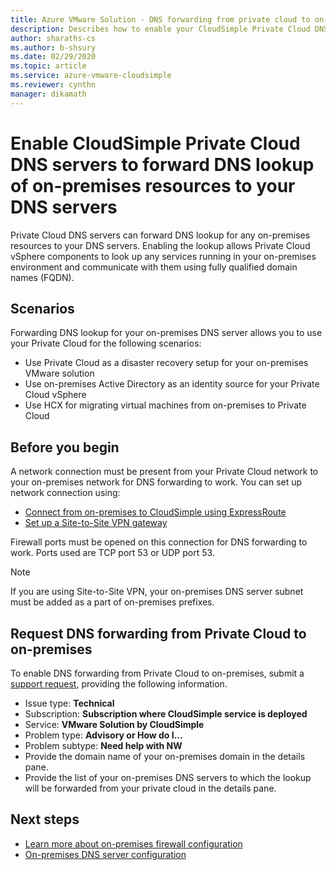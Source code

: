 ```yaml
--- 
title: Azure VMware Solution - DNS forwarding from private cloud to on-premises
description: Describes how to enable your CloudSimple Private Cloud DNS server to forward lookup of on-premises resources
author: sharaths-cs
ms.author: b-shsury 
ms.date: 02/29/2020 
ms.topic: article 
ms.service: azure-vmware-cloudsimple 
ms.reviewer: cynthn 
manager: dikamath 
---
```


# Enable CloudSimple Private Cloud DNS servers to forward DNS lookup of on-premises resources to your DNS servers

Private Cloud DNS servers can forward DNS lookup for any on-premises resources to your DNS servers.  Enabling the lookup allows Private Cloud vSphere components to look up any services running in your on-premises environment and communicate with them using fully qualified domain names (FQDN).

## Scenarios 

Forwarding DNS lookup for your on-premises DNS server allows you to use your Private Cloud for the following scenarios:

* Use Private Cloud as a disaster recovery setup for your on-premises VMware solution
* Use on-premises Active Directory as an identity source for your Private Cloud vSphere
* Use HCX for migrating virtual machines from on-premises to Private Cloud

## Before you begin

A network connection must be present from your Private Cloud network to your on-premises network for DNS forwarding to work.  You can set up network connection using:

* [Connect from on-premises to CloudSimple using ExpressRoute](on-premises-connection.md)
* [Set up a Site-to-Site VPN gateway](./vpn-gateway.md#set-up-a-site-to-site-vpn-gateway)

Firewall ports must be opened on this connection for DNS forwarding to work.  Ports used are TCP port 53 or UDP port 53.

> [!NOTE]
> If you are using Site-to-Site VPN, your on-premises DNS server subnet must be added as a part of on-premises prefixes.

## Request DNS forwarding from Private Cloud to on-premises

To enable DNS forwarding from Private Cloud to on-premises, submit a [support request](https://portal.azure.com/#blade/Microsoft_Azure_Support/HelpAndSupportBlade/newsupportrequest), providing the following information.

* Issue type: **Technical**
* Subscription: **Subscription where CloudSimple service is deployed**
* Service: **VMware Solution by CloudSimple**
* Problem type: **Advisory or How do I...**
* Problem subtype: **Need help with NW**
* Provide the domain name of your on-premises domain in the details pane.
* Provide the list of your on-premises DNS servers to which the lookup will be forwarded from your private cloud in the details pane.

## Next steps

* [Learn more about on-premises firewall configuration](on-premises-firewall-configuration.md)
* [On-premises DNS server configuration](on-premises-dns-setup.md)
